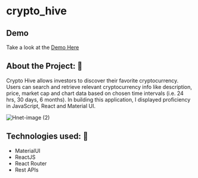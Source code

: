 # crypto_hive

## Demo
Take a look at the [Demo Here](https://elegant-galileo-fd1919.netlify.app/)

## About the Project: :abacus:
Crypto Hive allows investors to discover their favorite cryptocurrency. Users can search and retrieve relevant cryptocurrency info like description, price, market cap and chart data based on chosen time intervals (i.e. 24 hrs, 30 days, 6 months). In building this application, I displayed proficiency in JavaScript, React and Material UI. 

![Hnet-image (2)](https://user-images.githubusercontent.com/94868581/166585258-424269ff-58fa-41ca-9d0f-0cc1dde3928e.gif)

## Technologies used: :vhs:
- MaterialUI
- ReactJS
- React Router
- Rest APIs
